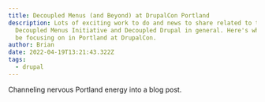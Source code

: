 ```yaml
---
title: Decoupled Menus (and Beyond) at DrupalCon Portland
description: Lots of exciting work to do and news to share related to the
  Decoupled Menus Initiative and Decoupled Drupal in general. Here's what I'll
  be focusing on in Portland at DrupalCon.
author: Brian
date: 2022-04-19T13:21:43.322Z
tags:
  - drupal
---
```

Channeling nervous Portland energy into a blog post.
